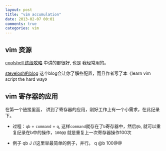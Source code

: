 ```yaml
---
layout: post
title: "vim accumulation"
date: 2013-02-07 00:01
comments: true
categories: vim
---
```


vim 资源
----

[coolshell 练级攻略](http://coolshell.cn/articles/5426.html) 中讲的都很好, 也是
我经常用的。


[stevelosh的blog](http://stevelosh.com/blog/2010/09/coming-home-to-vim/)
这个blog会让你了解些配置，而且作者写了本《learn vim script the hard way》


vim 寄存器的应用
----------

在第一个链接里面， 讲到了寄存器的应用，刚好工作上有一个小需求，在此纪录下。

* 过程：`qb` + `command` + `q`, 这样`command`就存在了`b`寄存器中，然后`@b`,
  就可以重复纪录在b中的操作，`100@@` 就是重复上一次寄存器操作100次 

* 例子
        qb
        J       //这里举最简单的例子，并行。
        q
        @b
        100@@

